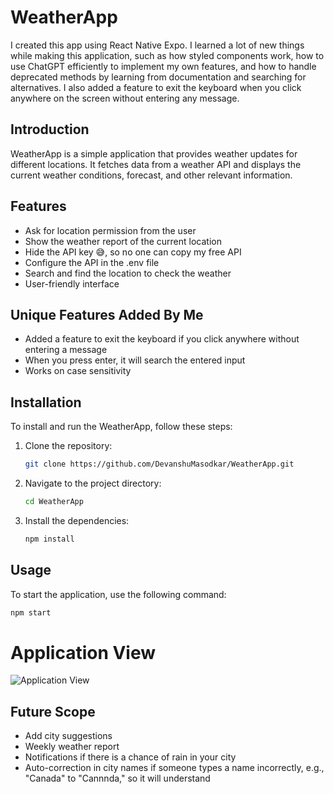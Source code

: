# WeatherApp
I created this app using React Native Expo. I learned a lot of new things while making this application, such as how styled components work, how to use ChatGPT efficiently to implement my own features, and how to handle deprecated methods by learning from documentation and searching for alternatives. I also added a feature to exit the keyboard when you click anywhere on the screen without entering any message.

## Introduction
WeatherApp is a simple application that provides weather updates for different locations. It fetches data from a weather API and displays the current weather conditions, forecast, and other relevant information.

## Features
- Ask for location permission from the user
- Show the weather report of the current location
- Hide the API key 😅, so no one can copy my free API
- Configure the API in the .env file
- Search and find the location to check the weather
- User-friendly interface

## Unique Features Added By Me
- Added a feature to exit the keyboard if you click anywhere without entering a message
- When you press enter, it will search the entered input
- Works on case sensitivity

## Installation
To install and run the WeatherApp, follow these steps:

1. Clone the repository:
    ```sh
    git clone https://github.com/DevanshuMasodkar/WeatherApp.git
    ```

2. Navigate to the project directory:
    ```sh
    cd WeatherApp
    ```

3. Install the dependencies:
    ```sh
    npm install
    ```

## Usage
To start the application, use the following command:
```sh
npm start
```

# Application View

<!-- The alternative approach is to use Giphy or another website to convert the gif to a URL
and then use it this way 
-->

![Application View](./Application.gif)

## Future Scope
- Add city suggestions
- Weekly weather report
- Notifications if there is a chance of rain in   your city
- Auto-correction in city names if someone types a name incorrectly, e.g., "Canada" to "Cannnda," so it will understand
